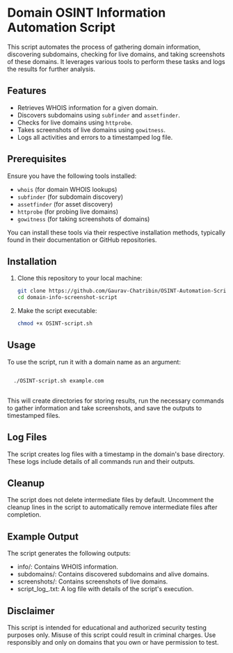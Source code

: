 # Domain OSINT Information Automation Script

This script automates the process of gathering domain information, discovering subdomains, checking for live domains, and taking screenshots of these domains. It leverages various tools to perform these tasks and logs the results for further analysis.

## Features

- Retrieves WHOIS information for a given domain.
- Discovers subdomains using `subfinder` and `assetfinder`.
- Checks for live domains using `httprobe`.
- Takes screenshots of live domains using `gowitness`.
- Logs all activities and errors to a timestamped log file.

## Prerequisites

Ensure you have the following tools installed:

- `whois` (for domain WHOIS lookups)
- `subfinder` (for subdomain discovery)
- `assetfinder` (for asset discovery)
- `httprobe` (for probing live domains)
- `gowitness` (for taking screenshots of domains)

You can install these tools via their respective installation methods, typically found in their documentation or GitHub repositories.

## Installation

1. Clone this repository to your local machine:
   ```bash
   git clone https://github.com/Gaurav-Chatribin/OSINT-Automation-Script.git
   cd domain-info-screenshot-script

2. Make the script executable:
   ```bash
   chmod +x OSINT-script.sh

## Usage
To use the script, run it with a domain name as an argument:
<pre>
<code class="language-bash">
  ./OSINT-script.sh example.com
</code>
</pre>
  
This will create directories for storing results, run the necessary commands to gather information and take screenshots, and save the outputs to timestamped files.

## Log Files
The script creates log files with a timestamp in the domain's base directory. These logs include details of all commands run and their outputs.

## Cleanup
The script does not delete intermediate files by default. Uncomment the cleanup lines in the script to automatically remove intermediate files after completion.

## Example Output
The script generates the following outputs:
- info/: Contains WHOIS information.
- subdomains/: Contains discovered subdomains and alive domains.
- screenshots/: Contains screenshots of live domains.
- script_log_<timestamp>.txt: A log file with details of the script's execution.

## Disclaimer
This script is intended for educational and authorized security testing purposes only. Misuse of this script could result in criminal charges. Use responsibly and only on domains that you own or have permission to test.
